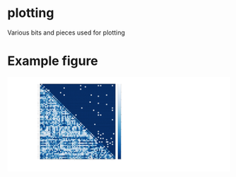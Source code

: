 # plotting
Various bits and pieces used for plotting



# Example figure
![example EEG figure](https://raw.githubusercontent.com/rb643/plotting/master/Matrix_Delta.tif)

